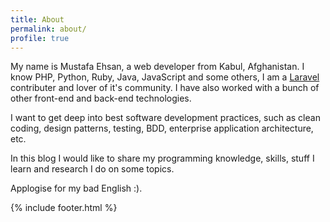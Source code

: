 ```yaml
---
title: About
permalink: about/
profile: true
---
```


My name is Mustafa Ehsan, a web developer from Kabul, Afghanistan. I know PHP, Python, Ruby, Java, JavaScript and some others, I am a [Laravel](https://laravel.com) contributer and lover of it's community. I have also worked with a bunch of other front-end and back-end technologies.

I want to get deep into best software development practices, such as clean coding, design patterns, testing, BDD, enterprise application architecture, etc.

In this blog I would like to share my programming knowledge, skills, stuff I learn and research I do on some topics.

Applogise for my bad English :). 

{% include footer.html %}